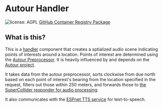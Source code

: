 # Autour Handler

![license: AGPL](https://camo.githubusercontent.com/b53b1136762ea55ee6a2d641c9f8283b8335a79b3cb95cbab5a988e678e269b8/68747470733a2f2f696d672e736869656c64732e696f2f62616467652f6c6963656e73652d4147504c2d73756363657373) [GitHub Container Registry Package](https://github.com/Shared-Reality-Lab/IMAGE-server/pkgs/container/image-handler-autour)

## What is this?

This is a [handler](https://github.com/Shared-Reality-Lab/IMAGE-server/wiki/2.-Handlers,-Preprocessors-and-Services#handlers=) component that creates a sptialized audio scene indicating points of interests around a location.
Points of interest are determined using the [Autour Preprocessor](../../preprocessors/autour).
It is heavily influenced by and depends on the [Autour project](http://autour.mcgill.ca/).

It takes data from the autour preprocessor, sorts clockwise from due north based on each point of interest's bearing
from the location specified in the request, filters out those within 250 meters, and forwards those to
[the SuperCollider responder for audio processing](../../services/supercollider-service/autour.scd).

It also communicates with the [ESPnet TTS service](../../services/espnet-tts) for text-to-speech.
